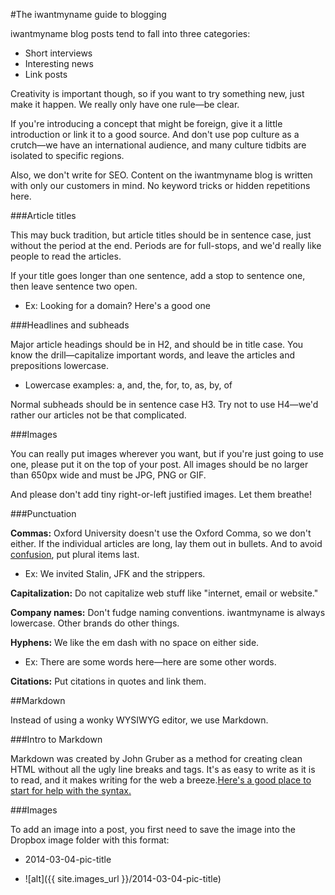 #The iwantmyname guide to blogging

iwantmyname blog posts tend to fall into three categories:

+ Short interviews
+ Interesting news
+ Link posts

Creativity is important though, so if you want to try something new, just make it happen. We really only have one rule—be clear. 

If you're introducing a concept that might be foreign, give it a little introduction or link it to a good source. And don't use pop culture as a crutch—we have an international audience, and many culture tidbits are isolated to specific regions.

Also, we don't write for SEO. Content on the iwantmyname blog is written with only our customers in mind. No keyword tricks or hidden repetitions here.

###Article titles

This may buck tradition, but article titles should be in sentence case, just without the period at the end. Periods are for full-stops, and we'd really like people to read the articles. 

If your title goes longer than one sentence, add a stop to sentence one, then leave sentence two open.

+ Ex: Looking for a domain? Here's a good one

###Headlines and subheads

Major article headings should be in H2, and should be in title case. You know the drill—capitalize important words, and leave the articles and prepositions lowercase.

+ Lowercase examples: a, and, the, for, to, as, by, of

Normal subheads should be in sentence case H3. Try not to use H4—we'd rather our articles not be that complicated.

###Images

You can really put images wherever you want, but if you're just going to use one, please put it on the top of your post. All images should be no larger than 650px wide and must be JPG, PNG or GIF.

And please don't add tiny right-or-left justified images. Let them breathe!

###Punctuation

**Commas:** Oxford University doesn't use the Oxford Comma, so we don't either. If the individual articles are long, lay them out in bullets. And to avoid [confusion](http://weknowawesome.com/2011/09/30/the-oxford-comma-strippers-jfk-and-stalin/), put plural items last. 

+ Ex: We invited Stalin, JFK and the strippers.

**Capitalization:** Do not capitalize web stuff like "internet, email or website."

**Company names:** Don't fudge naming conventions. iwantmyname is always lowercase. Other brands do other things.

**Hyphens:** We like the em dash with no space on either side.

+ Ex: There are some words here—here are some other words.

**Citations:** Put citations in quotes and link them.

##Markdown

Instead of using a wonky WYSIWYG editor, we use Markdown.

###Intro to Markdown

Markdown was created by John Gruber as a method for creating clean HTML without all the ugly line breaks and tags. It's as easy to write as it is to read, and it makes writing for the web a breeze.[Here's a good place to start for help with the syntax.](http://daringfireball.net/projects/markdown/)

###Images

To add an image into a post, you first need to save the image into the Dropbox image folder with this format: 

+ 2014-03-04-pic-title


+ ![alt]({{ site.images_url }}/2014-03-04-pic-title)


